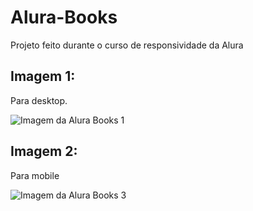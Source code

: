 # Alura-Books
 Projeto feito durante  o curso de responsividade da Alura
 
 <h2>  Imagem 1: </h2>
 <p>Para desktop.</p>
 
 ![Imagem da Alura Books 1](https://user-images.githubusercontent.com/111767776/215344233-55b26faa-e9c1-45b8-aa4f-b335c6130c70.png)


 <h2>  Imagem 2: </h2>
 
 <p>Para mobile</p>
 
![Imagem da Alura Books 3](https://user-images.githubusercontent.com/111767776/215344003-0a3e7479-91af-4d69-892f-618a5d733062.png)
